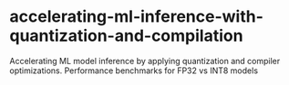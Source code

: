 # accelerating-ml-inference-with-quantization-and-compilation
Accelerating ML model inference by applying quantization and compiler optimizations. Performance benchmarks for FP32 vs INT8 models
